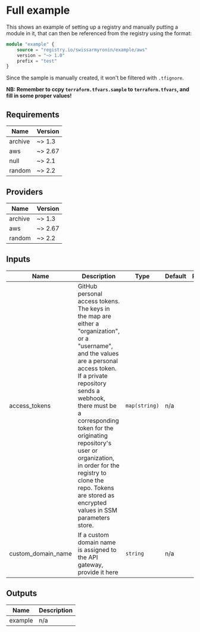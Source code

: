# Full example

This shows an example of setting up a registry and manually putting a module in it, that can then be referenced from the registry using the format:

```terraform
module "example" {
    source = "registry.io/swissarmyronin/example/aws"
    version = "~> 1.0"
    prefix = "test"
}
```

Since the sample is manually created, it won't be filtered with `.tfignore`.

**NB: Remember to ccpy `terraform.tfvars.sample` to `terraform.tfvars`, and fill in some proper values!**

<!-- BEGINNING OF PRE-COMMIT-TERRAFORM DOCS HOOK -->
## Requirements

| Name | Version |
|------|---------|
| archive | ~> 1.3 |
| aws | ~> 2.67 |
| null | ~> 2.1 |
| random | ~> 2.2 |

## Providers

| Name | Version |
|------|---------|
| archive | ~> 1.3 |
| aws | ~> 2.67 |
| random | ~> 2.2 |

## Inputs

| Name | Description | Type | Default | Required |
|------|-------------|------|---------|:--------:|
| access\_tokens | GitHub personal access tokens. The keys in the map are either a "organization",<br>    or a "username", and the values are a personal access token. If a private<br>    repository sends a webhook, there must be a corresponding token for the <br>    originating repository's user or organization, in order for the registry to<br>    clone the repo. Tokens are stored as encrypted values in SSM parameters store. | `map(string)` | n/a | yes |
| custom\_domain\_name | If a custom domain name is assigned to the API gateway, provide it here | `string` | n/a | yes |

## Outputs

| Name | Description |
|------|-------------|
| example | n/a |

<!-- END OF PRE-COMMIT-TERRAFORM DOCS HOOK -->
